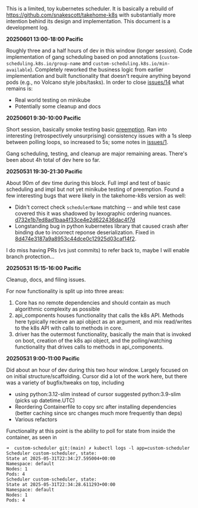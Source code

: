 This is a limited, toy kubernetes scheduler. It is basically a rebuild of https://github.com/snakescott/takehome-k8s with substantially more intention behind its design and implementation. This document is a development log.

**20250601 13:00-18:00 Pacific**

Roughly three and a half hours of dev in this window (longer session). Code implementation of gang scheduling based on pod annotations (`custom-scheduling.k8s.io/group-name` and `custom-scheduling.k8s.io/min-available`). Completely reworked the business logic from earlier implementation and built functionality that doesn't require anything beyond pods (e.g., no Volcano style jobs/tasks). In order to close [issues/14](https://github.com/snakescott/custom-scheduler-v2/issues/14) what remains is:

* Real world testing on minikube
* Potentially some cleanup and docs

**20250601 9:30-10:00 Pacific**

Short session, basically smoke testing basic [preemption](https://github.com/snakescott/custom-scheduler-v2/issues/13). Ran into interesting (retrospectively unsurprising) consistency issues with a 1s sleep between polling loops, so increased to 5s; some notes in [issues/1](https://github.com/snakescott/custom-scheduler-v2/issues/1).

Gang scheduling, testing, and cleanup are major remaining areas. There's been about 4h total of dev here so far.

**20250531 19:30-21:30 Pacific**

About 90m of dev time during this block. Full impl and test of basic scheduling and impl but not yet minikube testing of preemption. Found a few interesting bugs that were likely in the takehome-k8s version as well:

* Didn't correct check `schedulerName` matching -- and while test case covered this it was shadowed by lexographic ordering nuances. [d732e1b7ed8ad1baa4f33ce4e2d622436dac4f7d](https://github.com/snakescott/custom-scheduler-v2/commit/d732e1b7ed8ad1baa4f33ce4e2d622436dac4f7d)
* Longstanding bug in python kubernetes library that caused crash after binding due to incorrect reponse deserialization. Fixed in [8d474e3187a9a8953c44dce0c12925d03caf14f2](https://github.com/snakescott/custom-scheduler-v2/commit/8d474e3187a9a8953c44dce0c12925d03caf14f2).

I do miss having PRs (vs just commits) to refer back to, maybe I will enable branch protection...

**20250531 15:15-16:00 Pacific**

Cleanup, docs, and filing issues.

For now functionality is split up into three areas:
1) Core has no remote dependencies and should contain as much algorithmic complexity as possible
2) api_components houses functionality that calls the k8s API. Methods here typically recieve an api object as an argument, and mix read/writes to the k8s API with calls to methods in core.
3) driver has the outermost functionality, basically the main that is invoked on boot, creation of the k8s api object, and the polling/watching functionality that drives calls
to methods in api_components.



**20250531 9:00-11:00 Pacific**

Did about an hour of dev during this two hour window. Largely focused on on initial structure/scaffolding. Cursor did a lot of the work here, but there was a variety of bugfix/tweaks on top, including

* using python:3.12-slim instead of cursor suggested python:3.9-slim (picks up datetime.UTC)
* Reordering Containerfile to copy src after installing dependencies (better caching since src changes much more frequently than deps)
* Various refactors

Functionality at this point is the ability to poll for state from inside the container, as seen in
```
➜  custom-scheduler git:(main) ✗ kubectl logs -l app=custom-scheduler
Scheduler custom-scheduler, state:
State at 2025-05-31T22:34:27.595004+00:00
Namespace: default
Nodes: 1
Pods: 4
Scheduler custom-scheduler, state:
State at 2025-05-31T22:34:28.611293+00:00
Namespace: default
Nodes: 1
Pods: 4
```
